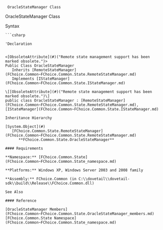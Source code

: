 ﻿     OracleStateManager Class                                                   

OracleStateManager Class

Syntax

```vbnet
```csharp

'Declaration
 

<[ObsoleteAttribute](#)("Remote state management support has been marked obsolete.")>
Public Class OracleStateManager 
   Inherits [RemoteStateManager](FChoice.Common~FChoice.Common.State.RemoteStateManager.md)
   Implements [IStateManager](FChoice.Common~FChoice.Common.State.IStateManager.md) 

\[[ObsoleteAttribute](#)("Remote state management support has been marked obsolete.")\]
public class OracleStateManager : [RemoteStateManager](FChoice.Common~FChoice.Common.State.RemoteStateManager.md), [IStateManager](FChoice.Common~FChoice.Common.State.IStateManager.md)  

Inheritance Hierarchy

[System.Object](#)  
   [FChoice.Common.State.RemoteStateManager](FChoice.Common~FChoice.Common.State.RemoteStateManager.md)  
      **FChoice.Common.State.OracleStateManager**  

#### Requirements

**Namespace:** [FChoice.Common.State](FChoice.Common~FChoice.Common.State_namespace.md)

**Platforms:** Windows XP, Windows Server 2003 and 2008 family

**Assembly:** FChoice.Common (in C:\\dovetail\\dovetail-sdk\\build\\Release\\FChoice.Common.dll)

See Also

#### Reference

[OracleStateManager Members](FChoice.Common~FChoice.Common.State.OracleStateManager_members.md)  
[FChoice.Common.State Namespace](FChoice.Common~FChoice.Common.State_namespace.md)